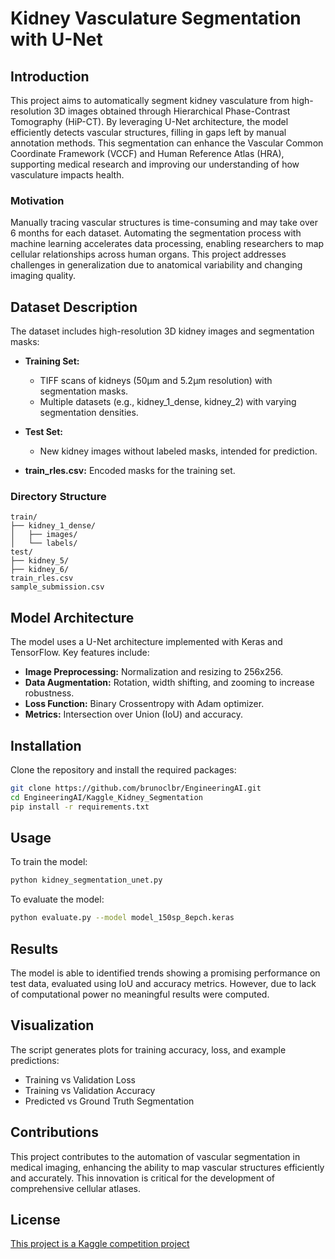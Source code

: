 # Kidney Vasculature Segmentation with U-Net

## Introduction

This project aims to automatically segment kidney vasculature from high-resolution 3D images obtained through Hierarchical Phase-Contrast Tomography (HiP-CT). By leveraging U-Net architecture, the model efficiently detects vascular structures, filling in gaps left by manual annotation methods. This segmentation can enhance the Vascular Common Coordinate Framework (VCCF) and Human Reference Atlas (HRA), supporting medical research and improving our understanding of how vasculature impacts health.

### Motivation

Manually tracing vascular structures is time-consuming and may take over 6 months for each dataset. Automating the segmentation process with machine learning accelerates data processing, enabling researchers to map cellular relationships across human organs. This project addresses challenges in generalization due to anatomical variability and changing imaging quality.

## Dataset Description

The dataset includes high-resolution 3D kidney images and segmentation masks:

* **Training Set:**

  * TIFF scans of kidneys (50µm and 5.2µm resolution) with segmentation masks.
  * Multiple datasets (e.g., kidney\_1\_dense, kidney\_2) with varying segmentation densities.
* **Test Set:**

  * New kidney images without labeled masks, intended for prediction.
* **train\_rles.csv:** Encoded masks for the training set.

### Directory Structure

```
train/
├── kidney_1_dense/
│   ├── images/
│   └── labels/
test/
├── kidney_5/
├── kidney_6/
train_rles.csv
sample_submission.csv
```

## Model Architecture

The model uses a U-Net architecture implemented with Keras and TensorFlow. Key features include:

* **Image Preprocessing:** Normalization and resizing to 256x256.
* **Data Augmentation:** Rotation, width shifting, and zooming to increase robustness.
* **Loss Function:** Binary Crossentropy with Adam optimizer.
* **Metrics:** Intersection over Union (IoU) and accuracy.

## Installation

Clone the repository and install the required packages:

```bash
git clone https://github.com/brunoclbr/EngineeringAI.git
cd EngineeringAI/Kaggle_Kidney_Segmentation
pip install -r requirements.txt
```

## Usage

To train the model:

```bash
python kidney_segmentation_unet.py
```

To evaluate the model:

```bash
python evaluate.py --model model_150sp_8epch.keras
```

## Results

The model is able to identified trends showing a promising performance on test data, evaluated using IoU and accuracy metrics. However, due to lack of computational power no meaningful results were computed.

## Visualization

The script generates plots for training accuracy, loss, and example predictions:

* Training vs Validation Loss
* Training vs Validation Accuracy
* Predicted vs Ground Truth Segmentation

## Contributions

This project contributes to the automation of vascular segmentation in medical imaging, enhancing the ability to map vascular structures efficiently and accurately. This innovation is critical for the development of comprehensive cellular atlases.

## License

[This project is a Kaggle competition project](https://www.kaggle.com/competitions/blood-vessel-segmentation/)

